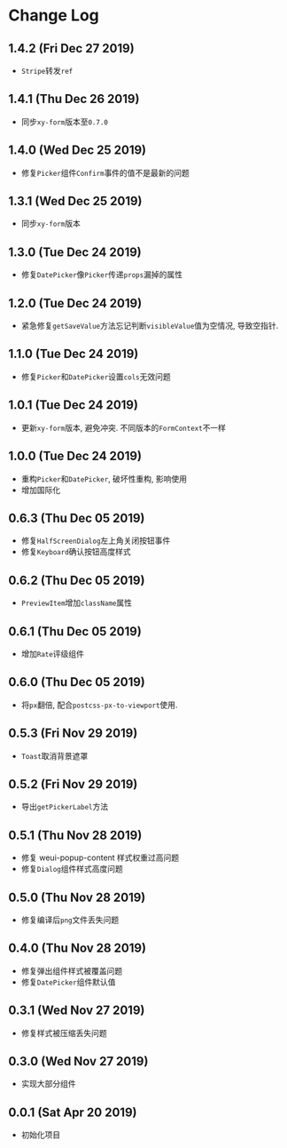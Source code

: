 # Change Log

## 1.4.2 (Fri Dec 27 2019)

-   `Stripe`转发`ref`

## 1.4.1 (Thu Dec 26 2019)

-   同步`xy-form`版本至`0.7.0`

## 1.4.0 (Wed Dec 25 2019)

-   修复`Picker`组件`Confirm`事件的值不是最新的问题

## 1.3.1 (Wed Dec 25 2019)

-   同步`xy-form`版本

## 1.3.0 (Tue Dec 24 2019)

-   修复`DatePicker`像`Picker`传递`props`漏掉的属性

## 1.2.0 (Tue Dec 24 2019)

-   紧急修复`getSaveValue`方法忘记判断`visibleValue`值为空情况, 导致空指针.

## 1.1.0 (Tue Dec 24 2019)

-   修复`Picker`和`DatePicker`设置`cols`无效问题

## 1.0.1 (Tue Dec 24 2019)

-   更新`xy-form`版本, 避免冲突. 不同版本的`FormContext`不一样

## 1.0.0 (Tue Dec 24 2019)

-   重构`Picker`和`DatePicker`, 破坏性重构, 影响使用
-   增加国际化

## 0.6.3 (Thu Dec 05 2019)

-   修复`HalfScreenDialog`左上角关闭按钮事件
-   修复`Keyboard`确认按钮高度样式

## 0.6.2 (Thu Dec 05 2019)

-   `PreviewItem`增加`className`属性

## 0.6.1 (Thu Dec 05 2019)

-   增加`Rate`评级组件

## 0.6.0 (Thu Dec 05 2019)

-   将`px`翻倍, 配合`postcss-px-to-viewport`使用.

## 0.5.3 (Fri Nov 29 2019)

-   `Toast`取消背景遮罩

## 0.5.2 (Fri Nov 29 2019)

-   导出`getPickerLabel`方法

## 0.5.1 (Thu Nov 28 2019)

-   修复 weui-popup-content 样式权重过高问题
-   修复`Dialog`组件样式高度问题

## 0.5.0 (Thu Nov 28 2019)

-   修复编译后`png`文件丢失问题

## 0.4.0 (Thu Nov 28 2019)

-   修复弹出组件样式被覆盖问题
-   修复`DatePicker`组件默认值

## 0.3.1 (Wed Nov 27 2019)

-   修复样式被压缩丢失问题

## 0.3.0 (Wed Nov 27 2019)

-   实现大部分组件

## 0.0.1 (Sat Apr 20 2019)

-   初始化项目
